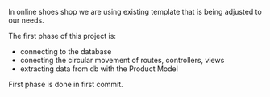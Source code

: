 In online shoes shop we are using existing template that is being adjusted to our needs.

The first phase of this project is:
- connecting to the database
- conecting the circular movement of routes, controllers, views
- extracting data from db with the Product Model

First phase is done in first commit.

